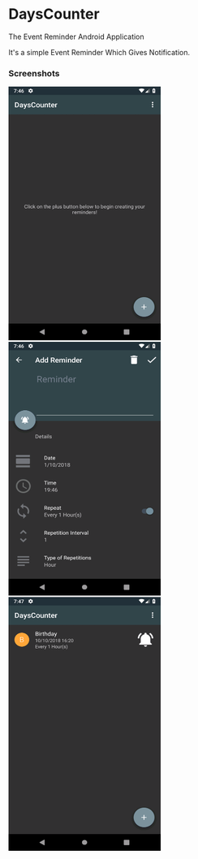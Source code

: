 # DaysCounter
The Event Reminder Android Application


It's a simple Event Reminder Which Gives Notification.

### Screenshots
<img src="Screenshots/Screenshot_1538403380.png" width="300" height="500"/>
<img src="Screenshots/Screenshot_1538403385.png" width="300" height="500"/>
<img src="Screenshots/Screenshot_1538403421.png" width="300" height="500"/>



